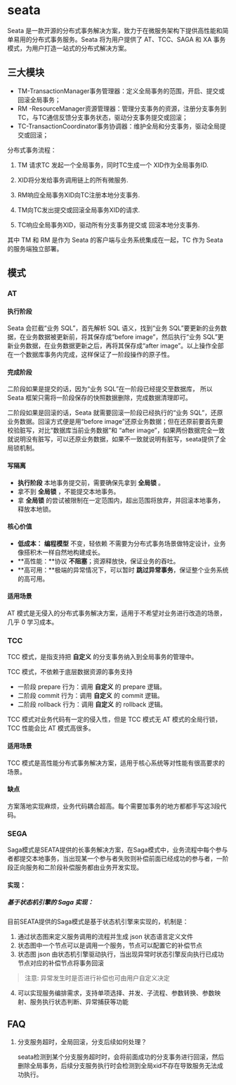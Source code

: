 # seata

Seata 是一款开源的分布式事务解决方案，致力于在微服务架构下提供高性能和简单易用的分布式事务服务。Seata 将为用户提供了 AT、TCC、SAGA 和 XA 事务模式，为用户打造一站式的分布式解决方案。

## 三大模块

- TM-TransactionManager事务管理器：定义全局事务的范围，开启、提交或回滚全局事务；
- RM -ResourceManager资源管理器：管理分支事务的资源，注册分支事务到TC，与TC通信反馈分支事务状态，驱动分支事务提交或回滚；
- TC-TransactionCoordinator事务协调器：维护全局和分支事务，驱动全局提交或回滚；

分布式事务流程：

1. TM 请求TC 发起一个全局事务，同时TC生成一个 XID作为全局事务ID.

2. XID将分发给事务调用链上的所有微服务.

3. RM响应全局事务XID向TC注册本地分支事务.

4. TM向TC发出提交或回滚全局事务XID的请求.

5. TC响应全局事务XID，驱动所有分支事务提交或 回滚本地分支事务.

其中 TM 和 RM 是作为 Seata 的客户端与业务系统集成在一起，TC 作为 Seata 的服务端独立部署。

## 模式

### AT

#### 执行阶段

Seata 会拦截“业务 SQL”，首先解析 SQL 语义，找到“业务 SQL”要更新的业务数据，在业务数据被更新前，将其保存成“before image”，然后执行“业务 SQL”更新业务数据，在业务数据更新之后，再将其保存成“after image”。以上操作全部在一个数据库事务内完成，这样保证了一阶段操作的原子性。

#### 完成阶段

二阶段如果是提交的话，因为“业务 SQL”在一阶段已经提交至数据库， 所以 Seata 框架只需将一阶段保存的快照数据删除，完成数据清理即可。

二阶段如果是回滚的话，Seata 就需要回滚一阶段已经执行的“业务 SQL”，还原业务数据。回滚方式便是用“before image”还原业务数据；但在还原前要首先要校验脏写，对比“数据库当前业务数据”和 “after image”，如果两份数据完全一致就说明没有脏写，可以还原业务数据，如果不一致就说明有脏写，seata提供了全局锁机制。

#### 写隔离

- **执行阶段** 本地事务提交前，需要确保先拿到 **全局锁** 。
- 拿不到 **全局锁** ，不能提交本地事务。
- 拿 **全局锁** 的尝试被限制在一定范围内，超出范围将放弃，并回滚本地事务，释放本地锁。

#### 核心价值

- **低成本：** **编程模型** 不变，轻依赖 不需要为分布式事务场景做特定设计，业务像搭积木一样自然地构建成长。
- **高性能：**协议 **不阻塞**；资源释放快，保证业务的吞吐。
- **高可用：**极端的异常情况下，可以暂时 **跳过异常事务**，保证整个业务系统的高可用。

#### 适用场景

AT 模式是无侵入的分布式事务解决方案，适用于不希望对业务进行改造的场景，几乎 0 学习成本。

### TCC

TCC 模式，是指支持把 **自定义** 的分支事务纳入到全局事务的管理中。

TCC 模式，不依赖于底层数据资源的事务支持

- 一阶段 prepare 行为：调用 **自定义** 的 prepare 逻辑。
- 二阶段 commit 行为：调用 **自定义** 的 commit 逻辑。
- 二阶段 rollback 行为：调用 **自定义** 的 rollback 逻辑。

TCC 模式对业务代码有一定的侵入性，但是 TCC 模式无 AT 模式的全局行锁，TCC 性能会比 AT 模式高很多。

#### 适用场景

TCC 模式是高性能分布式事务解决方案，适用于核心系统等对性能有很高要求的场景。

#### 缺点

方案落地实现麻烦，业务代码耦合超高。每个需要加事务的地方都都手写这3段代码。

### SEGA

Saga模式是SEATA提供的长事务解决方案，在Saga模式中，业务流程中每个参与者都提交本地事务，当出现某一个参与者失败则补偿前面已经成功的参与者，一阶段正向服务和二阶段补偿服务都由业务开发实现。

#### 实现：

##### 基于状态机引擎的 Saga 实现：

目前SEATA提供的Saga模式是基于状态机引擎来实现的，机制是：

1. 通过状态图来定义服务调用的流程并生成 json 状态语言定义文件
2. 状态图中一个节点可以是调用一个服务，节点可以配置它的补偿节点
3. 状态图 json 由状态机引擎驱动执行，当出现异常时状态引擎反向执行已成功节点对应的补偿节点将事务回滚

> 注意: 异常发生时是否进行补偿也可由用户自定义决定

4. 可以实现服务编排需求，支持单项选择、并发、子流程、参数转换、参数映射、服务执行状态判断、异常捕获等功能

## FAQ

1. 分支服务超时，全局回滚，分支后续如何处理？

   seata检测到某个分支服务超时时，会将前面成功的分支事务进行回滚，然后删除全局事务，后续分支服务执行时会检测到全局xid不存在导致服务无法成功执行。